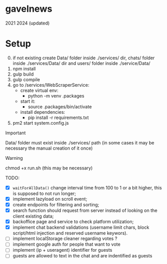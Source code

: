# gavelnews
2021
2024 (updated)

# Setup
0. if not existing create Data/ folder inside ./services/ dir, chats/ folder inside ./services/Data/ dir and users/ folder inside ./service/Data/
1. npm install
3. gulp build
4. gulp compile
5. go to /services/WebScraperService:
    - create virtual env:
        - python -m venv .packages
    - start it:
        - source .packages/bin/activate
    - install dependencies:
        - pip install -r requirements.txt
7. pm2 start system.config.js

> [!IMPORTANT]  
> Data/ folder must exist inside ./services/ path (in some cases it may be necessary the manual creation of it once)

> [!WARNING]  
> chmod +x run.sh (this may be necessary)

TODO:
- [x] ``` waitForAllData() ``` change interval time from 100 to 1 or a bit higher, this is supposed to not run longer;
- [x] implement lazyload on scroll event;
- [x] create endpoints for filtering and sorting;
- [x] search function should request from server instead of looking on the client existing data;
- [x] backoffice page and service to check platform utilization;
- [x] implement chat backend validations (username limit chars, block script/html injection and reserved username keywors).
- [ ] implement localStorage cleaner regarding votes ?
- [ ] implement google auth for people that want to vote
- [ ] implement (ip + useragent) identifier for guests
- [ ] guests are allowed to text in the chat and are indentified as guests
